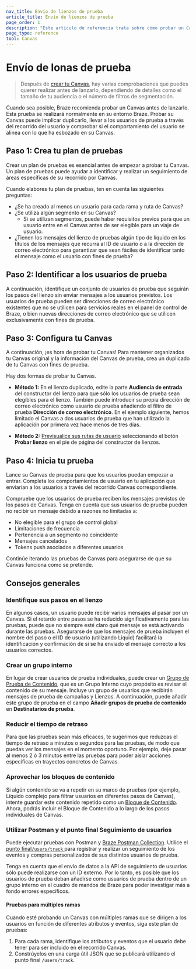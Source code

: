 ```yaml
---
nav_title: Envío de lienzos de prueba
article_title: Envío de lienzos de prueba
page_order: 1
description: "Este artículo de referencia trata sobre cómo probar un Canvas antes de su lanzamiento y las mejores prácticas."
page_type: reference
tool: Canvas
---
```


# Envío de lonas de prueba

> Después de [crear tu Canvas]({{site.baseurl}}/user_guide/engagement_tools/canvas/create_a_canvas/create_a_canvas/), hay varias comprobaciones que puedes querer realizar antes de lanzarlo, dependiendo de detalles como el tamaño de tu audiencia o el número de filtros de segmentación.

Cuando sea posible, Braze recomienda probar un Canvas antes de lanzarlo. Esta prueba se realizará normalmente en su entorno Braze. Probar su Canvas puede implicar duplicarlo, llevar a los usuarios de prueba a través del recorrido del usuario y comprobar si el comportamiento del usuario se alinea con lo que ha esbozado en su Canvas.

## Paso 1: Crea tu plan de pruebas

Crear un plan de pruebas es esencial antes de empezar a probar tu Canvas. Un plan de pruebas puede ayudar a identificar y realizar un seguimiento de áreas específicas de su recorrido por Canvas.

Cuando elabores tu plan de pruebas, ten en cuenta las siguientes preguntas:
- ¿Se ha creado al menos un usuario para cada rama y ruta de Canvas?
- ¿Se utiliza algún segmento en su Canvas? 
	- Si se utilizan segmentos, puede haber requisitos previos para que un usuario entre en el Canvas antes de ser elegible para un viaje de usuario.
- ¿Tienen los mensajes del lienzo de pruebas algún tipo de líquido en los títulos de los mensajes que recurra al ID de usuario o a la dirección de correo electrónico para garantizar que sean fáciles de identificar tanto el mensaje como el usuario con fines de prueba?

## Paso 2: Identificar a los usuarios de prueba

A continuación, identifique un conjunto de usuarios de prueba que seguirán los pasos del lienzo sin enviar mensajes a los usuarios previstos. Los usuarios de prueba pueden ser direcciones de correo electrónico existentes que no se utilicen para servicios reales en el panel de control de Braze, o bien nuevas direcciones de correo electrónico que se utilicen exclusivamente con fines de prueba. 

## Paso 3: Configura tu Canvas

A continuación, ¡es hora de probar tu Canvas! Para mantener organizados tu Canvas original y la información del Canvas de prueba, crea un duplicado de tu Canvas con fines de prueba.

Hay dos formas de probar tu Canvas. 

- **Método 1:** En el lienzo duplicado, edite la parte **Audiencia de entrada** del constructor del lienzo para que sólo los usuarios de prueba sean elegibles para el lienzo. También puede introducir su propia dirección de correo electrónico como usuario de prueba añadiendo el filtro de prueba **Dirección de correo electrónico**. En el ejemplo siguiente, hemos limitado el Canvas a dos usuarios de prueba que han utilizado la aplicación por primera vez hace menos de tres días.



- **Método 2:** [Previsualice sus rutas de usuario]({{site.baseurl}}/preview_user_paths/) seleccionando el botón **Probar lienzo** en el pie de página del constructor de lienzos.

## Paso 4: Inicia tu prueba

Lance su Canvas de prueba para que los usuarios puedan empezar a entrar. Completa los comportamientos de usuario en tu aplicación que enviarían a los usuarios a través del recorrido Canvas correspondiente.

Compruebe que los usuarios de prueba reciben los mensajes previstos de los pasos de Canvas. Tenga en cuenta que sus usuarios de prueba pueden no recibir un mensaje debido a razones no limitadas a:

- No elegible para el grupo de control global
- Limitaciones de frecuencia
- Pertenencia a un segmento no coincidente
- Mensajes cancelados
- Tokens push asociados a diferentes usuarios

Continúe iterando las pruebas de Canvas para asegurarse de que su Canvas funciona como se pretende.

## Consejos generales

### Identifique sus pasos en el lienzo

En algunos casos, un usuario puede recibir varios mensajes al pasar por un Canvas. Si el retardo entre pasos se ha reducido significativamente para las pruebas, puede que no siempre esté claro qué mensaje se está activando durante las pruebas. Asegurarse de que los mensajes de prueba incluyen el nombre del paso o el ID de usuario (utilizando Liquid) facilitará la identificación y confirmación de si se ha enviado el mensaje correcto a los usuarios correctos.

### Crear un grupo interno

En lugar de crear usuarios de prueba individuales, puede crear un [Grupo de Prueba de Contenido]({{site.baseurl}}/user_guide/administrative/app_settings/internal_groups_tab/), que es un Grupo Interno cuyo propósito es revisar el contenido de su mensaje. Incluye un grupo de usuarios que recibirán mensajes de prueba de campañas y Lienzos. A continuación, puede añadir este grupo de prueba en el campo **Añadir grupos de prueba de contenido** en **Destinatarios de prueba**.

### Reducir el tiempo de retraso

Para que las pruebas sean más eficaces, te sugerimos que reduzcas el tiempo de retraso a minutos o segundos para las pruebas, de modo que puedas ver los mensajes en el momento oportuno. Por ejemplo, deje pasar al menos 2 ó 3 minutos entre las pruebas para poder aislar acciones específicas en trayectos concretos de Canvas.

### Aprovechar los bloques de contenido

Si algún contenido se va a repetir en su marco de pruebas (por ejemplo, Líquido complejo para filtrar usuarios en diferentes pasos de Canvas), intente guardar este contenido repetido como un [Bloque de Contenido]({{site.baseurl}}/user_guide/engagement_tools/templates_and_media/content_blocks#content-blocks). Ahora, podrás incluir el Bloque de Contenido a lo largo de los pasos individuales de Canvas.

### Utilizar Postman y el punto final Seguimiento de usuarios

Puede ejecutar pruebas con Postman y [Braze Postman Collection]({{site.baseurl}}/api/postman_collection/). Utilice el [punto final`/users/track` ]({{site.baseurl}}/api/endpoints/user_data/post_user_track/) para registrar y realizar un seguimiento de los eventos y compras personalizados de sus distintos usuarios de prueba.

Tenga en cuenta que el envío de datos a la API de seguimiento de usuarios sólo puede realizarse con un ID externo. Por lo tanto, es posible que los usuarios de prueba deban añadirse como usuarios de prueba dentro de un grupo interno en el cuadro de mandos de Braze para poder investigar más a fondo errores específicos. 

#### Pruebas para múltiples ramas

Cuando esté probando un Canvas con múltiples ramas que se dirigen a los usuarios en función de diferentes atributos y eventos, siga este plan de pruebas:

1. Para cada rama, identifique los atributos y eventos que el usuario debe tener para ser incluido en el recorrido Canvas.
2. Constrúyelos en una carga útil JSON que se publicará utilizando el punto final `/users/track`.

